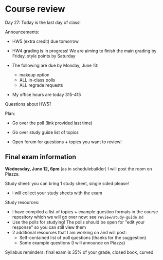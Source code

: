 # Course review

Day 27: Today is the last day of class!

Announcements:

- HW5 (extra credit) due tomorrow

- HW4 grading is in progress!
  We are aiming to finish the main grading by Friday,
  style points by Saturday

- The following are due by Monday, June 10:
    + makeup option
    + ALL in-class polls
    + ALL regrade requests

- My office hours are today 315-415

Questions about HW5?

Plan:

- Go over the poll (link provided last time)

- Go over study guide list of topics

- Open forum for questions + topics you want to review!

## Final exam information

**Wednesday, June 12, 6pm** (as in schedulebuilder)
I will post the room on Piazza.

Study sheet: you can bring 1 study sheet, single sided please!
- I will collect your study sheets with the exam

Study resources:
- I have compiled a list of topics + example question formats
  in the course repository which we will go over now:
  see `review/study-guide.md`
- Use the polls for studying!
  The polls should be open for "edit your response" so you can still view them
- 2 additional resources that I am working on and will post:
    + Self-contained list of poll questions (thanks for the suggestion)
    + Some example questions (I will announce on Piazza)

Syllabus reminders: final exam is 35% of your grade, closed book, curved

